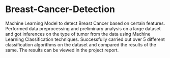 # Breast-Cancer-Detection
Machine Learning Model to detect Breast Cancer based on certain features.
Performed data preprocessing and preliminary analysis on a large dataset and got inferences on the type of tumor from the data using Machine Learning Classification techniques.
Successfully carried out over 5 different classification algorithms on the dataset and compared the results of the same.
The results can be viewed in the project report.
